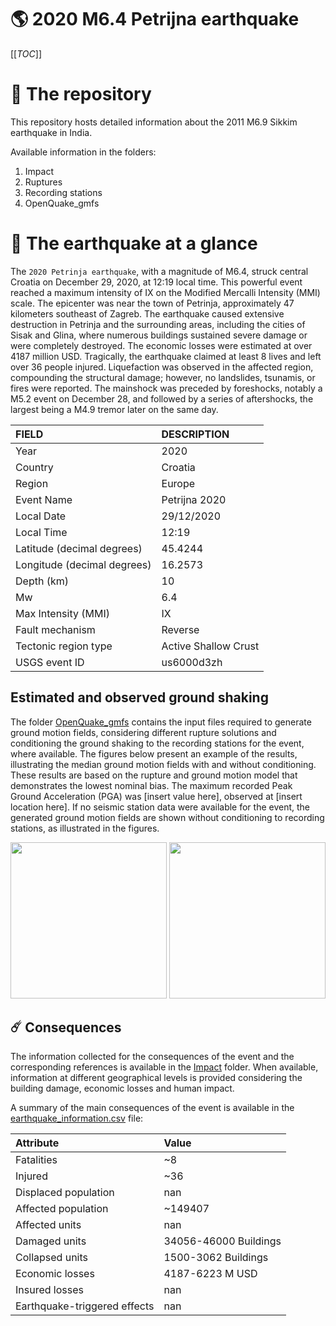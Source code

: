 # 🌎 2020 M6.4 Petrijna earthquake
[[_TOC_]]

# 📂 The repository

This repository hosts detailed information about the 2011 M6.9 Sikkim earthquake in India.

Available information in the folders:

1. Impact
2. Ruptures
3. Recording stations
4. OpenQuake_gmfs


# 🚀 The earthquake at a glance 

The `2020 Petrinja earthquake`, with a magnitude of M6.4, struck central Croatia on December 29, 2020, at 12:19 local time. This powerful event reached a maximum intensity of IX on the Modified Mercalli Intensity (MMI) scale. The epicenter was near the town of Petrinja, approximately 47 kilometers southeast of Zagreb. The earthquake caused extensive destruction in Petrinja and the surrounding areas, including the cities of Sisak and Glina, where numerous buildings sustained severe damage or were completely destroyed. The economic losses were estimated at over 4187 million USD. Tragically, the earthquake claimed at least 8 lives and left over 36 people injured. Liquefaction was observed in the affected region, compounding the structural damage; however, no landslides, tsunamis, or fires were reported. The mainshock was preceded by foreshocks, notably a M5.2 event on December 28, and followed by a series of aftershocks, the largest being a M4.9 tremor later on the same day.

| FIELD | DESCRIPTION |
|:-------|:-------------|
| Year | 2020 |
| Country | Croatia |
| Region | Europe |
| Event Name | Petrijna 2020 |
| Local Date | 29/12/2020 |
| Local Time | 12:19 |
| Latitude (decimal degrees) | 45.4244 |
| Longitude (decimal degrees) | 16.2573 |
| Depth (km) | 10 |
| Mw | 6.4 |
| Max Intensity (MMI) | IX |
| Fault mechanism | Reverse |
| Tectonic region type | Active Shallow Crust |
| USGS event ID | us6000d3zh |

## Estimated and observed ground shaking

The folder [OpenQuake_gmfs](./OpenQuake_gmfs/) contains the input files required to generate ground motion fields, considering different rupture solutions and conditioning the ground shaking to the recording stations for the event, where available. The figures below present an example of the results, illustrating the median ground motion fields with and without conditioning. These results are based on the rupture and ground motion model that demonstrates the lowest nominal bias. The maximum recorded Peak Ground Acceleration (PGA) was [insert value here], observed at [insert location here]. If no seismic station data were available for the event, the generated ground motion fields are shown without conditioning to recording stations, as illustrated in the figures.

<img src="./OpenQuake_gmfs/median_gmf_stations_none.png" height="250">
<img src="./OpenQuake_gmfs/median_gmf_stations_seismic.png" height="250">

## ☄️ Consequences

The information collected for the consequences of the event and the corresponding references is available in the [Impact](./Impact) folder. When available, information at different geographical levels is provided considering the building damage, economic losses and human impact.

A summary of the main consequences of the event is available in the [earthquake_information.csv](./earthquake_information.csv) file:

| Attribute | Value |
|:-------|:-------------|
| Fatalities | ~8 |
| Injured | ~36 |
| Displaced population | nan |
| Affected population | ~149407 |
| Affected units | nan |
| Damaged units | 34056-46000 Buildings |
| Collapsed units | 1500-3062 Buildings |
| Economic losses | 4187-6223 M USD |
| Insured losses | nan |
| Earthquake-triggered effects | nan |
